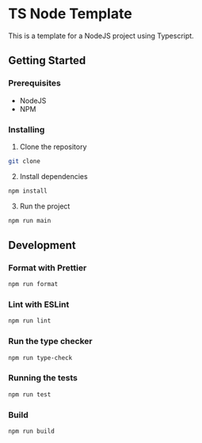# TS Node Template

This is a template for a NodeJS project using Typescript.

## Getting Started

### Prerequisites

- NodeJS
- NPM

### Installing

1. Clone the repository

```bash
git clone
```

2. Install dependencies

```bash
npm install
```

3. Run the project

```bash
npm run main
```

## Development

### Format with Prettier

```bash
npm run format
```

### Lint with ESLint

```bash
npm run lint
```

### Run the type checker

```bash
npm run type-check
```

### Running the tests

```bash
npm run test
```

### Build

```bash
npm run build
```